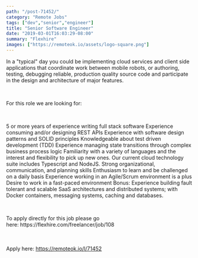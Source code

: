 ```yaml
---
path: "/post-71452/"
category: "Remote Jobs"
tags: ["dev","senior","engineer"]
title: "Senior Software Engineer"
date: "2019-03-01T16:03:29-08:00"
summary: "Flexhire"
images: ["https://remoteok.io/assets/logo-square.png"]
---
```


<p>In a "typical" day you could be implementing cloud services and client side applications that coordinate work between mobile robots, or authoring, testing, debugging reliable, production quality source code and participate in the design and architecture of major features.</p><br /><p>For this role we are looking for:</p><br /><p>5 or more years of experience writing full stack software Experience consuming and/or designing REST APIs Experience with software design patterns and SOLID principles Knowledgeable about test driven development (TDD) Experience managing state transitions through complex business process logic Familiarity with a variety of languages and the interest and flexibility to pick up new ones. Our current cloud technology suite includes Typescript and NodeJS. Strong organizational, communication, and planning skills Enthusiasm to learn and be challenged on a daily basis Experience working in an Agile/Scrum environment is a plus Desire to work in a fast-paced environment Bonus: Experience building fault tolerant and scalable SaaS architectures and distributed systems; with Docker containers, messaging systems, caching and databases.</p><br /><p>To apply directly for this job please go here:&nbsp;https://flexhire.com/freelancer/job/108</p>

<br/>
<br/>
Apply here: <A HREF="https://remoteok.io/l/71452">https://remoteok.io/l/71452</A>
